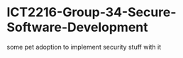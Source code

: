 # ICT2216-Group-34-Secure-Software-Development
some pet adoption to implement security stuff with it

